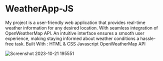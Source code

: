 # WeatherApp-JS
My project is a user-friendly web application that provides real-time weather information for any desired location. With seamless integration of OpenWeatherMap API. An intuitive interface ensures a smooth user experience, making staying informed about weather conditions a hassle-free task. Built With : HTML &amp; CSS Javascript OpenWeatherMap API


![Screenshot 2023-10-21 195551](https://github.com/yasmin-donets/WeatherApp-JS/assets/102476760/dfd9ed89-658b-4503-a31d-09875d73b0f7)

